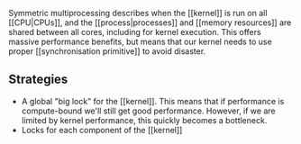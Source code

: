 Symmetric multiprocessing describes when the [[kernel]] is run on all [[CPU|CPUs]], and the [[process|processes]] and [[memory resources]] are shared between all cores, including for kernel execution. This offers massive performance benefits, but means that our kernel needs to use proper [[synchronisation primitive]] to avoid disaster.

## Strategies

- A global "big lock" for the [[kernel]]. This means that if performance is compute-bound we'll still get good performance. However, if we are limited by kernel performance, this quickly becomes a bottleneck.
- Locks for each component of the [[kernel]]